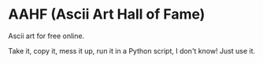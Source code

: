 # AAHF (Ascii Art Hall of Fame)
Ascii art for free online.

Take it, copy it, mess it up, run it in a Python script, I don't know! Just use it.
